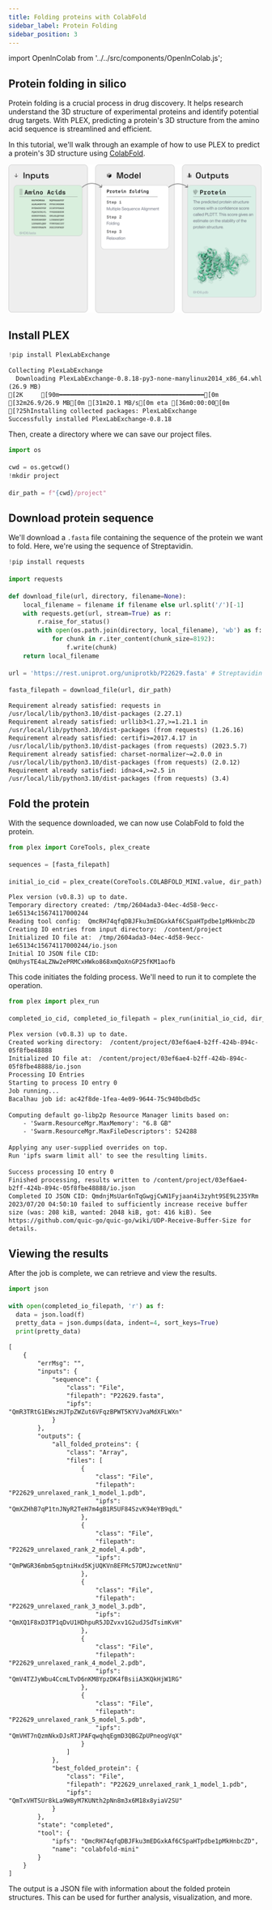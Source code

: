 ```yaml
---
title: Folding proteins with ColabFold
sidebar_label: Protein Folding
sidebar_position: 3
---
```


import OpenInColab from '../../src/components/OpenInColab.js';

<OpenInColab link="https://colab.research.google.com/drive/1AmxLoU5W2vYoi9KDw9IDoj3k4ijSCqoh?usp=sharing"></OpenInColab>

## Protein folding in silico

Protein folding is a crucial process in drug discovery. It helps research understand the 3D structure of experimental proteins and identify potential drug targets. With PLEX, predicting a protein's 3D structure from the amino acid sequence is streamlined and efficient.

In this tutorial, we'll walk through an example of how to use PLEX to predict a protein's 3D structure using [ColabFold](https://www.nature.com/articles/s41592-022-01488-1).

![img](../../static/img/protein-folding-graphic.png)

## Install PLEX


```python
!pip install PlexLabExchange
```

    Collecting PlexLabExchange
      Downloading PlexLabExchange-0.8.18-py3-none-manylinux2014_x86_64.whl (26.9 MB)
    [2K     [90m━━━━━━━━━━━━━━━━━━━━━━━━━━━━━━━━━━━━━━━━[0m [32m26.9/26.9 MB[0m [31m20.1 MB/s[0m eta [36m0:00:00[0m
    [?25hInstalling collected packages: PlexLabExchange
    Successfully installed PlexLabExchange-0.8.18


Then, create a directory where we can save our project files.

```python
import os

cwd = os.getcwd()
!mkdir project

dir_path = f"{cwd}/project"
```

## Download protein sequence

We'll download a `.fasta` file containing the sequence of the protein we want to fold. Here, we're using the sequence of Streptavidin.


```python
!pip install requests

import requests

def download_file(url, directory, filename=None):
    local_filename = filename if filename else url.split('/')[-1]
    with requests.get(url, stream=True) as r:
        r.raise_for_status()
        with open(os.path.join(directory, local_filename), 'wb') as f:
            for chunk in r.iter_content(chunk_size=8192):
                f.write(chunk)
    return local_filename

url = 'https://rest.uniprot.org/uniprotkb/P22629.fasta' # Streptavidin

fasta_filepath = download_file(url, dir_path)
```

    Requirement already satisfied: requests in /usr/local/lib/python3.10/dist-packages (2.27.1)
    Requirement already satisfied: urllib3<1.27,>=1.21.1 in /usr/local/lib/python3.10/dist-packages (from requests) (1.26.16)
    Requirement already satisfied: certifi>=2017.4.17 in /usr/local/lib/python3.10/dist-packages (from requests) (2023.5.7)
    Requirement already satisfied: charset-normalizer~=2.0.0 in /usr/local/lib/python3.10/dist-packages (from requests) (2.0.12)
    Requirement already satisfied: idna<4,>=2.5 in /usr/local/lib/python3.10/dist-packages (from requests) (3.4)


## Fold the protein

With the sequence downloaded, we can now use ColabFold to fold the protein.

```python
from plex import CoreTools, plex_create

sequences = [fasta_filepath]

initial_io_cid = plex_create(CoreTools.COLABFOLD_MINI.value, dir_path)
```

    Plex version (v0.8.3) up to date.
    Temporary directory created: /tmp/2604ada3-04ec-4d58-9ecc-1e65134c15674117000244
    Reading tool config:  QmcRH74qfqDBJFku3mEDGxkAf6CSpaHTpdbe1pMkHnbcZD
    Creating IO entries from input directory:  /content/project
    Initialized IO file at:  /tmp/2604ada3-04ec-4d58-9ecc-1e65134c15674117000244/io.json
    Initial IO JSON file CID:  QmUhysTE4aLZNw2ePRMCxHWko868xmQoXnGP25fKM1aofb

This code initiates the folding process. We'll need to run it to complete the operation.

```python
from plex import plex_run

completed_io_cid, completed_io_filepath = plex_run(initial_io_cid, dir_path)
```

    Plex version (v0.8.3) up to date.
    Created working directory:  /content/project/03ef6ae4-b2ff-424b-894c-05f8fbe48888
    Initialized IO file at:  /content/project/03ef6ae4-b2ff-424b-894c-05f8fbe48888/io.json
    Processing IO Entries
    Starting to process IO entry 0 
    Job running...
    Bacalhau job id: ac42f8de-1fea-4e09-9644-75c940bdbd5c 
    
    Computing default go-libp2p Resource Manager limits based on:
        - 'Swarm.ResourceMgr.MaxMemory': "6.8 GB"
        - 'Swarm.ResourceMgr.MaxFileDescriptors': 524288
    
    Applying any user-supplied overrides on top.
    Run 'ipfs swarm limit all' to see the resulting limits.
    
    Success processing IO entry 0 
    Finished processing, results written to /content/project/03ef6ae4-b2ff-424b-894c-05f8fbe48888/io.json
    Completed IO JSON CID: QmdnjMsUar6nTqGwgjCwN1Fyjaan4i3zyht9SE9L235YRm
    2023/07/20 04:50:10 failed to sufficiently increase receive buffer size (was: 208 kiB, wanted: 2048 kiB, got: 416 kiB). See https://github.com/quic-go/quic-go/wiki/UDP-Receive-Buffer-Size for details.

## Viewing the results

After the job is complete, we can retrieve and view the results.


```python
import json

with open(completed_io_filepath, 'r') as f:
  data = json.load(f)
  pretty_data = json.dumps(data, indent=4, sort_keys=True)
  print(pretty_data)
```

    [
        {
            "errMsg": "",
            "inputs": {
                "sequence": {
                    "class": "File",
                    "filepath": "P22629.fasta",
                    "ipfs": "QmR3TRtG1EWszHJTpZWZut6VFqzBPWT5KYVJvaMdXFLWXn"
                }
            },
            "outputs": {
                "all_folded_proteins": {
                    "class": "Array",
                    "files": [
                        {
                            "class": "File",
                            "filepath": "P22629_unrelaxed_rank_1_model_1.pdb",
                            "ipfs": "QmXZHhB7qP1tnJNyR2TeH7m4gB1R5UF84SzvK94eYB9qdL"
                        },
                        {
                            "class": "File",
                            "filepath": "P22629_unrelaxed_rank_2_model_4.pdb",
                            "ipfs": "QmPWGR36mbm5qptniHxd5KjUQKVn8EFMc57DMJzwcetNnU"
                        },
                        {
                            "class": "File",
                            "filepath": "P22629_unrelaxed_rank_3_model_3.pdb",
                            "ipfs": "QmXQ1F8xD3TP1qDvU1HDhpuR5JDZvxv1G2udJSdTsimKvH"
                        },
                        {
                            "class": "File",
                            "filepath": "P22629_unrelaxed_rank_4_model_2.pdb",
                            "ipfs": "QmV4TZJyWbu4CcmLTvD6nKM8YpzDK4fBsiiA3KQkHjW1RG"
                        },
                        {
                            "class": "File",
                            "filepath": "P22629_unrelaxed_rank_5_model_5.pdb",
                            "ipfs": "QmVHT7nQzmNkxDJsRTJPAFqwqhqEgmD3QBGZpUPneogVqX"
                        }
                    ]
                },
                "best_folded_protein": {
                    "class": "File",
                    "filepath": "P22629_unrelaxed_rank_1_model_1.pdb",
                    "ipfs": "QmTxVHTSUr8kLa9W8yM7KUNth2pNn8m3x6M18x8yiaV2SU"
                }
            },
            "state": "completed",
            "tool": {
                "ipfs": "QmcRH74qfqDBJFku3mEDGxkAf6CSpaHTpdbe1pMkHnbcZD",
                "name": "colabfold-mini"
            }
        }
    ]

The output is a JSON file with information about the folded protein structures. This can be used for further analysis, visualization, and more.

<OpenInColab link="https://colab.research.google.com/drive/1AmxLoU5W2vYoi9KDw9IDoj3k4ijSCqoh?usp=sharing"></OpenInColab>
